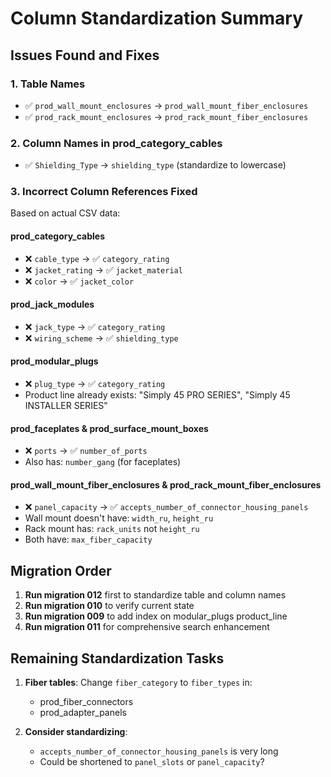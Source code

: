 # Column Standardization Summary

## Issues Found and Fixes

### 1. Table Names
- ✅ `prod_wall_mount_enclosures` → `prod_wall_mount_fiber_enclosures`
- ✅ `prod_rack_mount_enclosures` → `prod_rack_mount_fiber_enclosures`

### 2. Column Names in prod_category_cables
- ✅ `Shielding_Type` → `shielding_type` (standardize to lowercase)

### 3. Incorrect Column References Fixed
Based on actual CSV data:

#### prod_category_cables
- ❌ `cable_type` → ✅ `category_rating`
- ❌ `jacket_rating` → ✅ `jacket_material`
- ❌ `color` → ✅ `jacket_color`

#### prod_jack_modules
- ❌ `jack_type` → ✅ `category_rating`
- ❌ `wiring_scheme` → ✅ `shielding_type`

#### prod_modular_plugs
- ❌ `plug_type` → ✅ `category_rating`
- Product line already exists: "Simply 45 PRO SERIES", "Simply 45 INSTALLER SERIES"

#### prod_faceplates & prod_surface_mount_boxes
- ❌ `ports` → ✅ `number_of_ports`
- Also has: `number_gang` (for faceplates)

#### prod_wall_mount_fiber_enclosures & prod_rack_mount_fiber_enclosures
- ❌ `panel_capacity` → ✅ `accepts_number_of_connector_housing_panels`
- Wall mount doesn't have: `width_ru`, `height_ru`
- Rack mount has: `rack_units` not `height_ru`
- Both have: `max_fiber_capacity`

## Migration Order

1. **Run migration 012** first to standardize table and column names
2. **Run migration 010** to verify current state
3. **Run migration 009** to add index on modular_plugs product_line
4. **Run migration 011** for comprehensive search enhancement

## Remaining Standardization Tasks

1. **Fiber tables**: Change `fiber_category` to `fiber_types` in:
   - prod_fiber_connectors
   - prod_adapter_panels

2. **Consider standardizing**:
   - `accepts_number_of_connector_housing_panels` is very long
   - Could be shortened to `panel_slots` or `panel_capacity`?
